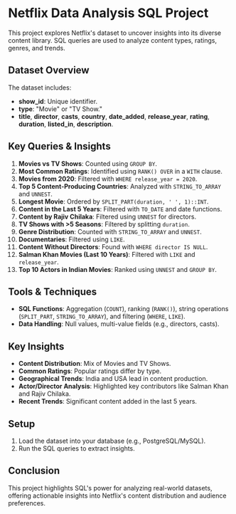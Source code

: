 # Netflix Data Analysis SQL Project

This project explores Netflix's dataset to uncover insights into its diverse content library. SQL queries are used to analyze content types, ratings, genres, and trends.

## Dataset Overview
The dataset includes:
- **show_id**: Unique identifier.
- **type**: "Movie" or "TV Show."
- **title**, **director**, **casts**, **country**, **date_added**, **release_year**, **rating**, **duration**, **listed_in**, **description**.

## Key Queries & Insights
1. **Movies vs TV Shows**: Counted using `GROUP BY`.
2. **Most Common Ratings**: Identified using `RANK() OVER` in a `WITH` clause.
3. **Movies from 2020**: Filtered with `WHERE release_year = 2020`.
4. **Top 5 Content-Producing Countries**: Analyzed with `STRING_TO_ARRAY` and `UNNEST`.
5. **Longest Movie**: Ordered by `SPLIT_PART(duration, ' ', 1)::INT`.
6. **Content in the Last 5 Years**: Filtered with `TO_DATE` and date functions.
7. **Content by Rajiv Chilaka**: Filtered using `UNNEST` for directors.
8. **TV Shows with >5 Seasons**: Filtered by splitting `duration`.
9. **Genre Distribution**: Counted with `STRING_TO_ARRAY` and `UNNEST`.
10. **Documentaries**: Filtered using `LIKE`.
11. **Content Without Directors**: Found with `WHERE director IS NULL`.
12. **Salman Khan Movies (Last 10 Years)**: Filtered with `LIKE` and `release_year`.
13. **Top 10 Actors in Indian Movies**: Ranked using `UNNEST` and `GROUP BY`.

## Tools & Techniques
- **SQL Functions**: Aggregation (`COUNT`), ranking (`RANK()`), string operations (`SPLIT_PART`, `STRING_TO_ARRAY`), and filtering (`WHERE`, `LIKE`).
- **Data Handling**: Null values, multi-value fields (e.g., directors, casts).

## Key Insights
- **Content Distribution**: Mix of Movies and TV Shows.
- **Common Ratings**: Popular ratings differ by type.
- **Geographical Trends**: India and USA lead in content production.
- **Actor/Director Analysis**: Highlighted key contributors like Salman Khan and Rajiv Chilaka.
- **Recent Trends**: Significant content added in the last 5 years.

## Setup
1. Load the dataset into your database (e.g., PostgreSQL/MySQL).
2. Run the SQL queries to extract insights.

## Conclusion
This project highlights SQL's power for analyzing real-world datasets, offering actionable insights into Netflix's content distribution and audience preferences.
